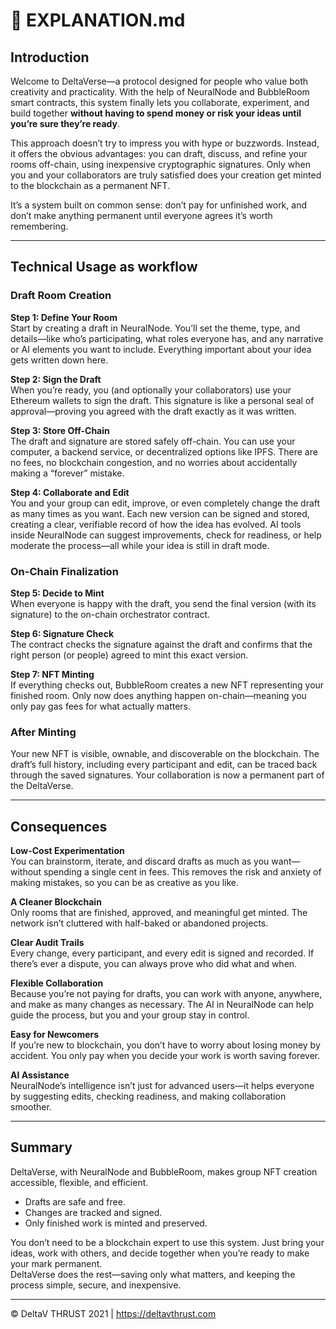 # 🧠 EXPLANATION.md

## Introduction

Welcome to DeltaVerse—a protocol designed for people who value both creativity and practicality. With the help of NeuralNode and BubbleRoom smart contracts, this system finally lets you collaborate, experiment, and build together **without having to spend money or risk your ideas until you’re sure they’re ready**.

This approach doesn’t try to impress you with hype or buzzwords. Instead, it offers the obvious advantages: you can draft, discuss, and refine your rooms off-chain, using inexpensive cryptographic signatures. Only when you and your collaborators are truly satisfied does your creation get minted to the blockchain as a permanent NFT.

It’s a system built on common sense: don’t pay for unfinished work, and don’t make anything permanent until everyone agrees it’s worth remembering.

---

## Technical Usage as workflow

### Draft Room Creation

**Step 1: Define Your Room**  
Start by creating a draft in NeuralNode. You’ll set the theme, type, and details—like who’s participating, what roles everyone has, and any narrative or AI elements you want to include. Everything important about your idea gets written down here.

**Step 2: Sign the Draft**  
When you’re ready, you (and optionally your collaborators) use your Ethereum wallets to sign the draft. This signature is like a personal seal of approval—proving you agreed with the draft exactly as it was written.

**Step 3: Store Off-Chain**  
The draft and signature are stored safely off-chain. You can use your computer, a backend service, or decentralized options like IPFS. There are no fees, no blockchain congestion, and no worries about accidentally making a “forever” mistake.

**Step 4: Collaborate and Edit**  
You and your group can edit, improve, or even completely change the draft as many times as you want. Each new version can be signed and stored, creating a clear, verifiable record of how the idea has evolved. AI tools inside NeuralNode can suggest improvements, check for readiness, or help moderate the process—all while your idea is still in draft mode.

### On-Chain Finalization

**Step 5: Decide to Mint**  
When everyone is happy with the draft, you send the final version (with its signature) to the on-chain orchestrator contract.

**Step 6: Signature Check**  
The contract checks the signature against the draft and confirms that the right person (or people) agreed to mint this exact version.

**Step 7: NFT Minting**  
If everything checks out, BubbleRoom creates a new NFT representing your finished room. Only now does anything happen on-chain—meaning you only pay gas fees for what actually matters.

### After Minting

Your new NFT is visible, ownable, and discoverable on the blockchain. The draft’s full history, including every participant and edit, can be traced back through the saved signatures. Your collaboration is now a permanent part of the DeltaVerse.

---

## Consequences

**Low-Cost Experimentation**  
You can brainstorm, iterate, and discard drafts as much as you want—without spending a single cent in fees. This removes the risk and anxiety of making mistakes, so you can be as creative as you like.

**A Cleaner Blockchain**  
Only rooms that are finished, approved, and meaningful get minted. The network isn’t cluttered with half-baked or abandoned projects.

**Clear Audit Trails**  
Every change, every participant, and every edit is signed and recorded. If there’s ever a dispute, you can always prove who did what and when.

**Flexible Collaboration**  
Because you’re not paying for drafts, you can work with anyone, anywhere, and make as many changes as necessary. The AI in NeuralNode can help guide the process, but you and your group stay in control.

**Easy for Newcomers**  
If you’re new to blockchain, you don’t have to worry about losing money by accident. You only pay when you decide your work is worth saving forever.

**AI Assistance**  
NeuralNode’s intelligence isn’t just for advanced users—it helps everyone by suggesting edits, checking readiness, and making collaboration smoother.

---

## Summary

DeltaVerse, with NeuralNode and BubbleRoom, makes group NFT creation accessible, flexible, and efficient.  
- Drafts are safe and free.
- Changes are tracked and signed.
- Only finished work is minted and preserved.

You don’t need to be a blockchain expert to use this system. Just bring your ideas, work with others, and decide together when you’re ready to make your mark permanent.  
DeltaVerse does the rest—saving only what matters, and keeping the process simple, secure, and inexpensive.

---

© DeltaV THRUST 2021 | https://deltavthrust.com

